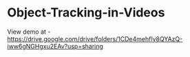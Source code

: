 # Object-Tracking-in-Videos
View demo at - https://drive.google.com/drive/folders/1CDe4mehfly8QYAzQ-iww6gNGHgxu2EAv?usp=sharing
